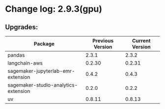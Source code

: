 # Change log: 2.9.3(gpu)

## Upgrades: 

Package | Previous Version | Current Version
---|---|---
pandas|2.3.1|2.3.2
langchain-aws|0.2.30|0.2.31
sagemaker-jupyterlab-emr-extension|0.4.2|0.4.3
sagemaker-studio-analytics-extension|0.2.0|0.2.2
uv|0.8.11|0.8.13
